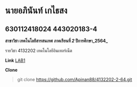 # นายอภินันท์ เกไธสง

## 630112418024 443020183-4

**สาขาวิชา เทคโนโลยีสารสนเทศ**
**ภาคเรียนที่ _2_ ปีการศึกษา_2564_**

รายวิชา 4132202 เทคโนโลยีอินเทอร์เน็ต

**Link**
[LAB1](https://github.com/Apinan88/4132202-2-64/tree/main/LAB1)


**Clone**

>git clone https://github.com/Apinan88/4132202-2-64.git

